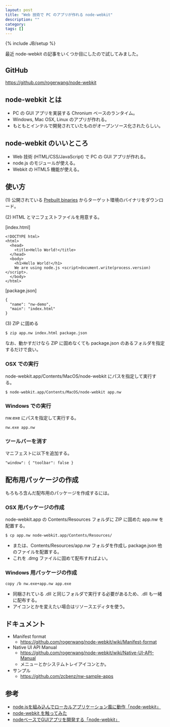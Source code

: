 ```yaml
---
layout: post
title: "Web 技術で PC のアプリが作れる node-webkit"
description: ""
category: 
tags: []
---
```

{% include JB/setup %}

最近 node-webkit の記事をいくつか目にしたので試してみました。

## GitHub
<https://github.com/rogerwang/node-webkit>

## node-webkit とは
- PC の GUI アプリを実装する Chronium ベースのランタイム。
- Windows, Mac OSX, Linux のアプリが作れる。
- もともとインテルで開発されていたものがオープンソース化されたらしい。

## node-webkit のいいところ
- Web 技術 (HTML/CSS/JavaScript) で PC の GUI アプリが作れる。
- node.js のモジュールが使える。
- Webkit の HTML5 機能が使える。

## 使い方

(1) 公開されている [Prebuilt binaries](https://github.com/rogerwang/node-webkit#downloads) からターゲット環境のバイナリをダウンロード。

(2) HTML とマニフェストファイルを用意する。

[index.html]

~~~
<!DOCTYPE html>
<html>
  <head>
    <title>Hello World!</title>
  </head>
  <body>
    <h1>Hello World!</h1>
    We are using node.js <script>document.write(process.version)</script>.
  </body>
</html>
~~~

[package.json]

~~~
{
  "name": "nw-demo",
  "main": "index.html"
}
~~~

(3) ZIP に固める

~~~
$ zip app.nw index.html package.json
~~~

なお、動かすだけなら ZIP に固めなくても package.json のあるフォルダを指定するだけで良い。

### OSX での実行

node-webkit.app/Contents/MacOS/node-webkit にパスを指定して実行する。

~~~
$ node-webkit.app/Contents/MacOS/node-webkit app.nw
~~~

### Windows での実行

nw.exe にパスを指定して実行する。

~~~
nw.exe app.nw
~~~

### ツールバーを消す

マニフェストに以下を追加する。

~~~
"window": { "toolbar": false }
~~~

## 配布用パッケージの作成

もろもろ含んだ配布用のパッケージを作成するには。

### OSX 用パッケージの作成
node-webkit.app の Contents/Resources フォルダに ZIP に固めた app.nw を配置する。

~~~
$ cp app.nw node-webkit.app/Contents/Resources/
~~~

- または、Contents/Resources/app.nw フォルダを作成し package.json 他のファイルを配置する。
- これを .dmg ファイルに固めて配布すればよい。

### Windows 用パッケージの作成

~~~
copy /b nw.exe+app.nw app.exe
~~~

- 同梱されている .dll と同じフォルダで実行する必要があるため、.dll も一緒に配布する。
- アイコンとかを変えたい場合はリソースエディタを使う。

## ドキュメント
- Manifest format
	- <https://github.com/rogerwang/node-webkit/wiki/Manifest-format>
- Native UI API Manual
	- <https://github.com/rogerwang/node-webkit/wiki/Native-UI-API-Manual>
	- メニューとかシステムトレイアイコンとか。
- サンプル
	- <https://github.com/zcbenz/nw-sample-apps>

## 参考
- [node.jsを組み込んでローカルアプリケーション風に動作「node-webkit」](http://www.moongift.jp/2013/07/20130705/)
- [node-webkit を触ってみた](http://blog.geta6.net/post/58781350291/node-webkit)
- [nodeベースでGUIアプリを開発する「node-webkit」](http://ameblo.jp/ca-1pixel/entry-11765019318.html)
